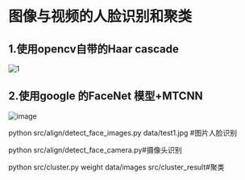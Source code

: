 # 图像与视频的人脸识别和聚类

## 1.使用opencv自带的Haar cascade
![1](https://user-images.githubusercontent.com/74084385/179125092-193c4687-c4d5-4907-b8db-38919c9dee98.png)

## 2.使用google 的FaceNet 模型+MTCNN
![image](https://user-images.githubusercontent.com/74084385/200886824-aae2ba97-b31d-426a-bd2e-69266dc25f0d.png)

python src/align/detect_face_images.py data/test1.jpg #图片人脸识别

python src/align/detect_face_camera.py#摄像头识别

python src/cluster.py weight data/images src/cluster_result#聚类

